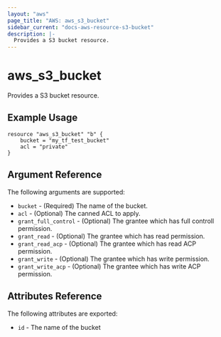 ```yaml
---
layout: "aws"
page_title: "AWS: aws_s3_bucket"
sidebar_current: "docs-aws-resource-s3-bucket"
description: |-
  Provides a S3 bucket resource.
---
```


# aws\_s3\_bucket

Provides a S3 bucket resource.

## Example Usage

```
resource "aws_s3_bucket" "b" {
    bucket = "my_tf_test_bucket"
    acl = "private"
}
```

## Argument Reference

The following arguments are supported:

* `bucket` - (Required) The name of the bucket.
* `acl` - (Optional) The canned ACL to apply.
* `grant_full_control` - (Optional) The grantee which has full controll permission.
* `grant_read` - (Optional) The grantee which has read permission.
* `grant_read_acp` - (Optional) The grantee which has read ACP permission.
* `grant_write` - (Optional) The grantee which has write permission.
* `grant_write_acp` - (Optional) The grantee which has write ACP permission.

## Attributes Reference

The following attributes are exported:

* `id` - The name of the bucket

